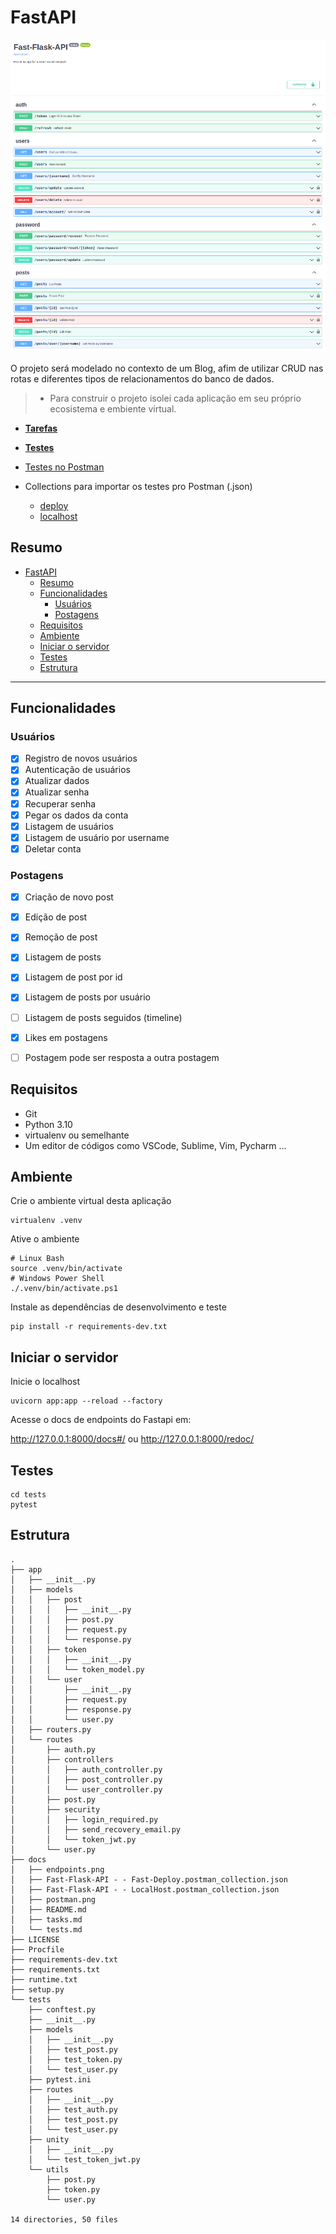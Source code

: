 # FastAPI


![](endpoints.png)


O projeto será modelado no contexto de um Blog, afim de utilizar CRUD nas rotas e diferentes tipos de relacionamentos do banco de dados.

> - Para construir o projeto isolei cada aplicação em seu próprio ecosistema e embiente virtual. 


- [**Tarefas**](tasks.md)

- [**Testes**](tests.md)


- [Testes no Postman](postman.png)

- Collections para importar os testes pro Postman (.json)
  -  [deploy](Fast-Flask-API%20-%20-%20Fast-Deploy.postman_collection.json)
  -  [localhost](Fast-Flask-API%20-%20-%20LocalHost.postman_collection.json)


## Resumo 
- [FastAPI](#fastapi)
  - [Resumo](#resumo)
  - [Funcionalidades](#funcionalidades)
    - [Usuários](#usuários)
    - [Postagens](#postagens)
  - [Requisitos](#requisitos)
  - [Ambiente](#ambiente)
  - [Iniciar o servidor](#iniciar-o-servidor)
  - [Testes](#testes)
  - [Estrutura](#estrutura)
---

## Funcionalidades

### Usuários

- [x] Registro de novos usuários
- [x] Autenticação de usuários
- [x] Atualizar dados
- [x] Atualizar senha
- [x] Recuperar senha
- [x] Pegar os dados da conta
- [x] Listagem de usuários
- [x] Listagem de usuário por username
- [x] Deletar conta

### Postagens

- [x] Criação de novo post
- [x] Edição de post
- [x] Remoção de post
- [x] Listagem de posts
- [x] Listagem de post por id
- [x] Listagem de posts por usuário
- [ ] Listagem de posts seguidos (timeline)
- [x] Likes em postagens
- [ ] Postagem pode ser resposta a outra postagem


## Requisitos

- Git
- Python 3.10
- virtualenv ou semelhante
- Um editor de códigos como VSCode, Sublime, Vim, Pycharm ...


## Ambiente


Crie o ambiente virtual desta aplicação

```console
virtualenv .venv
```

Ative o ambiente 

```console
# Linux Bash
source .venv/bin/activate
# Windows Power Shell
./.venv/bin/activate.ps1
```

Instale as dependências de desenvolvimento e teste

```console
pip install -r requirements-dev.txt
```

## Iniciar o servidor

Inicie o localhost


```console
uvicorn app:app --reload --factory
```

Acesse o docs de endpoints do Fastapi em:

http://127.0.0.1:8000/docs#/ ou http://127.0.0.1:8000/redoc/


## Testes

```console
cd tests
pytest
```

## Estrutura

```console
.
├── app
│   ├── __init__.py
│   ├── models
│   │   ├── post
│   │   │   ├── __init__.py
│   │   │   ├── post.py
│   │   │   ├── request.py
│   │   │   └── response.py
│   │   ├── token
│   │   │   ├── __init__.py
│   │   │   └── token_model.py
│   │   └── user
│   │       ├── __init__.py
│   │       ├── request.py
│   │       ├── response.py
│   │       └── user.py
│   ├── routers.py
│   └── routes
│       ├── auth.py
│       ├── controllers
│       │   ├── auth_controller.py
│       │   ├── post_controller.py
│       │   └── user_controller.py
│       ├── post.py
│       ├── security
│       │   ├── login_required.py
│       │   ├── send_recovery_email.py
│       │   └── token_jwt.py
│       └── user.py
├── docs
│   ├── endpoints.png
│   ├── Fast-Flask-API - - Fast-Deploy.postman_collection.json
│   ├── Fast-Flask-API - - LocalHost.postman_collection.json
│   ├── postman.png
│   ├── README.md
│   ├── tasks.md
│   └── tests.md
├── LICENSE
├── Procfile
├── requirements-dev.txt
├── requirements.txt
├── runtime.txt
├── setup.py
└── tests
    ├── conftest.py
    ├── __init__.py
    ├── models
    │   ├── __init__.py
    │   ├── test_post.py
    │   ├── test_token.py
    │   └── test_user.py
    ├── pytest.ini
    ├── routes
    │   ├── __init__.py
    │   ├── test_auth.py
    │   ├── test_post.py
    │   └── test_user.py
    ├── unity
    │   ├── __init__.py
    │   └── test_token_jwt.py
    └── utils
        ├── post.py
        ├── token.py
        └── user.py

14 directories, 50 files
```